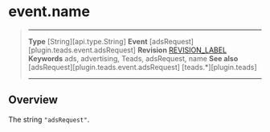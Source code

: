 # event.name

> --------------------- ------------------------------------------------------------------------------------------
> __Type__              [String][api.type.String]
> __Event__             [adsRequest][plugin.teads.event.adsRequest]
> __Revision__          [REVISION_LABEL](REVISION_URL)
> __Keywords__          ads, advertising, Teads, adsRequest, name
> __See also__			[adsRequest][plugin.teads.event.adsRequest]
>						[teads.*][plugin.teads]
> --------------------- ------------------------------------------------------------------------------------------

## Overview

The string `"adsRequest"`.
